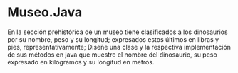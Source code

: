 # Museo.Java
En la sección prehistórica de un museo tiene clasificados a los dinosaurios 
por su nombre, peso y su longitud; expresados estos últimos en libras y pies, 
representativamente; Diseñe una clase y la respectiva implementación de sus 
métodos en java que muestre el nombre del dinosaurio, su peso expresado en 
kilogramos y su longitud en metros.
